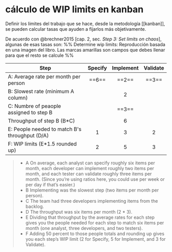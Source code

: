 # cálculo de WIP limits en kanban
Definir los límites del trabajo que se hace, desde la metodología [[kanban]], se pueden calcular tasas que ayuden a fijarlos más objetivamente.

De acuerdo con @brechner2015 [cap. 2, sec. *Step 3: Set limits on chaos*], algunas de esas tasas son:
%% Determine wip limits: Reproducción basada en una imagen del libro. Las marcas amarillas son campos que debes llenar para que el resto se calcule %%

| Step                                           | Specify | Implement | Validate |
| ---------------------------------------------- |:-------:|:---------:|:--------:|
| A: Average rate per month per person           |  ==6==  |   ==2==   |  ==3==   |
| B: Slowest rate (minimum A column)             |         |     2     |          |
| C: Numbre of peaople assigned to step B        |         |   ==3==   |          |
| Throughput of step B (B\*C)                    |         |     6     |          |
| E: People needed to match B's throughput (D/A) |    1    |     3     |    2     |
| F: WIP limits (E\*1.5 rounded up)              |    2    |     5     |    3     |


 >- A On average, each analyst can specify roughly six items per month, each developer can implement roughly two items per month, and each tester can validate roughly three items per month. (Since you’re using ratios here, you could use per week or per day if that’s easier.)
 >- B Implementing was the slowest step (two items per month per person).
 >- C The team had three developers implementing items from the backlog.
 >- D The throughput was six items per month (2 * 3).
 >- E Dividing that throughput by the average rates for each step gives you the people needed for each step to match six items per month (one analyst, three developers, and two testers).
 >- F Adding 50 percent to those people totals and rounding up gives you each step’s WIP limit (2 for Specify, 5 for Implement, and 3 for Validate).
 